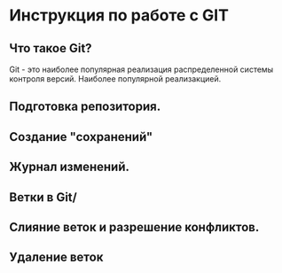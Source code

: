 # Инструкция по работе с GIT

## Что такое Git?
Git - это наиболее популярная реализация распределенной системы контроля версий. Наиболее популярной реализакцией.

## Подготовка репозитория.

## Создание "сохранений"

## Журнал изменений.

## Ветки в Git/

## Слияние веток и разрешение конфликтов.

## Удаление веток
